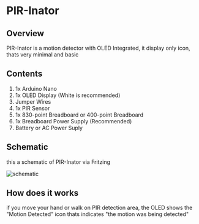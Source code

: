 # PIR-Inator

## Overview
PIR-Inator is a motion detector with OLED Integrated, it display only icon, thats very minimal and basic

## Contents
1. 1x Arduino Nano
2. 1x OLED Display (White is recommended)
3. Jumper Wires
4. 1x PIR Sensor
5. 1x 830-point Breadboard or 400-point Breadboard
5. 1x Breadboard Power Supply (Recommended)
6. Battery or AC Power Suply

## Schematic
this a schematic of PIR-Inator via Fritzing

![schematic](https://raw.githubusercontent.com/WilloIzCitron/PIR-Inator/main/static/schem.png)



## How does it works

if you move your hand or walk on PIR detection area, the OLED shows the "Motion Detected" icon thats indicates "the motion was being detected"
